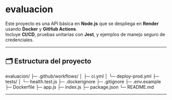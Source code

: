 # evaluacion

Este proyecto es una API básica en **Node.js** que se despliega en **Render** usando **Docker** y **GitHub Actions**.  
Incluye **CI/CD**, pruebas unitarias con **Jest**, y ejemplos de manejo seguro de credenciales.

---

## 🗂 Estructura del proyecto

evaluacion/
├─ .github/workflows/
│ ├─ ci.yml
│ └─ deploy-prod.yml
├─ tests/
│ └─ health.test.js
├─ .dockerignore
├─ .gitignore
├─ .env.example
├─ Dockerfile
├─ app.js
├─ index.js
├─ package.json
└─ README.md

---